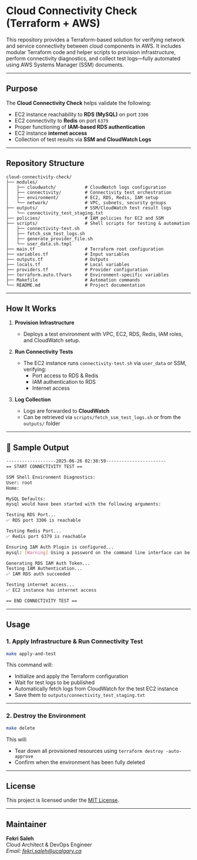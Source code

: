 # Cloud Connectivity Check (Terraform + AWS)

This repository provides a Terraform-based solution for verifying network and service connectivity between cloud components in AWS. It includes modular Terraform code and helper scripts to provision infrastructure, perform connectivity diagnostics, and collect test logs—fully automated using AWS Systems Manager (SSM) documents.

---

## Purpose

The **Cloud Connectivity Check** helps validate the following:

-  EC2 instance reachability to **RDS (MySQL)** on port `3306`
-  EC2 connectivity to **Redis** on port `6379`
-  Proper functioning of **IAM-based RDS authentication**
-  EC2 instance **internet access**
-  Collection of test results via **SSM and CloudWatch Logs**

---

##  Repository Structure

```
cloud-connectivity-check/
├── modules/
│   ├── cloudwatch/           # CloudWatch logs configuration
│   ├── connectivity/         # Connectivity test orchestration
│   ├── environment/          # EC2, RDS, Redis, IAM setup
│   └── network/              # VPC, subnets, security groups
├── outputs/                  # SSM/CloudWatch test result logs
│   └── connectivity_test_staging.txt
├── policies/                 # IAM policies for EC2 and SSM
├── scripts/                  # Shell scripts for testing & automation
│   ├── connectivity-test.sh
│   ├── fetch_ssm_test_logs.sh
│   ├── generate_provider_file.sh
│   └── user_data.sh.tmpl
├── main.tf                   # Terraform root configuration
├── variables.tf              # Input variables
├── outputs.tf                # Outputs
├── locals.tf                 # Local variables
├── providers.tf              # Provider configuration
├── terraform.auto.tfvars     # Environment-specific variables
├── Makefile                  # Automation commands
└── README.md                 # Project documentation
```

---

##  How It Works

1. **Provision Infrastructure**
   - Deploys a test environment with VPC, EC2, RDS, Redis, IAM roles, and CloudWatch setup.

2. **Run Connectivity Tests**
   - The EC2 instance runs `connectivity-test.sh` via `user_data` or SSM, verifying:
     - Port access to RDS & Redis
     - IAM authentication to RDS
     - Internet access

3. **Log Collection**
   - Logs are forwarded to **CloudWatch**
   - Can be retrieved via `scripts/fetch_ssm_test_logs.sh` or from the `outputs/` folder

---

## 📄 Sample Output

```bash
-------------------2025-06-26 02:38:59-----------------------
== START CONNECTIVITY TEST ==

SSM Shell Environment Diagnostics:
User: root
Home:

MySQL Defaults:
mysql would have been started with the following arguments:

Testing RDS Port...
✅ RDS port 3306 is reachable

Testing Redis Port...
✅ Redis port 6379 is reachable

Ensuring IAM Auth Plugin is configured...
mysql: [Warning] Using a password on the command line interface can be insecure.

Generating RDS IAM Auth Token...
Testing IAM Authentication...
✅ IAM RDS auth succeeded

Testing internet access...
✅ EC2 instance has internet access

== END CONNECTIVITY TEST ==
```

---


## Usage

### 1. Apply Infrastructure & Run Connectivity Test

```bash
make apply-and-test
```

This command will:

* Initialize and apply the Terraform configuration
* Wait for test logs to be published
* Automatically fetch logs from CloudWatch for the test EC2 instance
* Save them to `outputs/connectivity_test_staging.txt`

---

### 2. Destroy the Environment

```bash
make delete
```

This will:

* Tear down all provisioned resources using `terraform destroy -auto-approve`
* Confirm when the environment has been fully deleted

---

## License

This project is licensed under the [MIT License](LICENSE).

---

##  Maintainer

**Fekri Saleh**  
Cloud Architect & DevOps Engineer  
*Email: fekri.saleh@ucalgary.ca*
